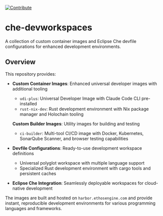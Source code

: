 [![Contribute](https://www.eclipse.org/che/contribute.svg)](https://code.ethosengine.com/#https://github.com/ethosengine/che-devworkspaces) 
# che-devworkspaces

A collection of custom container images and Eclipse Che devfile configurations for enhanced development environments.

## Overview

This repository provides:

- **Custom Container Images**: Enhanced universal developer images with additional tooling
  - `udi-plus`: Universal Developer Image with Claude Code CLI pre-installed
  - `rust-nix-dev`: Rust development environment with Nix package manager and Holochain tooling

  **Custom Builder Images**: Utility images for building and testing
  - `ci-builder`: Multi-tool CI/CD image with Docker, Kubernetes, SonarQube Scanner, and browser testing capabilities

- **Devfile Configurations**: Ready-to-use development workspace definitions
  - Universal polyglot workspace with multiple language support
  - Specialized Rust development environment with cargo tools and persistent caches

- **Eclipse Che Integration**: Seamlessly deployable workspaces for cloud-native development

The images are built and hosted on `harbor.ethosengine.com` and provide instant, reproducible development environments for various programming languages and frameworks.
